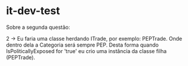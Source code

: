 # it-dev-test



Sobre a segunda questão:

2 -> Eu faria uma classe herdando ITrade, por exemplo: PEPTrade. Onde dentro dela a Categoria será sempre PEP.  Desta forma quando IsPoliticallyExposed for 'true' eu crio uma instância da classe filha (PEPTrade).
